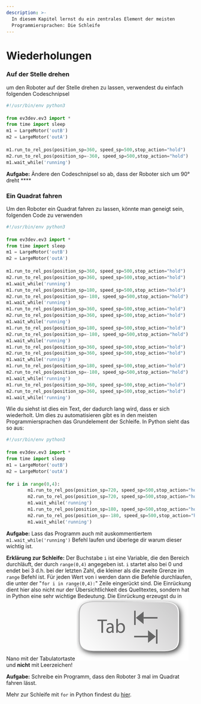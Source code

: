 ```yaml
---
description: >-
  In diesem Kapitel lernst du ein zentrales Element der meisten
  Programmiersprachen: Die Schleife
---
```


# Wiederholungen

### Auf der Stelle drehen

um den Roboter auf der Stelle drehen zu lassen, verwendest du einfach folgenden Codeschnipsel

```python
#!/usr/bin/env python3

from ev3dev.ev3 import *
from time import sleep
m1 = LargeMotor('outB')
m2 = LargeMotor('outA')

m1.run_to_rel_pos(position_sp=360, speed_sp=500,stop_action="hold")
m2.run_to_rel_pos(position_sp=-360, speed_sp=500,stop_action="hold")
m1.wait_while('running')

```

**Aufgabe:** Ändere den Codeschnipsel so ab, dass der Roboter sich um 90° dreht ****

### Ein Quadrat fahren

Um den Roboter ein Quadrat fahren zu lassen, könnte man geneigt sein, folgenden Code zu verwenden

```python
#!/usr/bin/env python3

from ev3dev.ev3 import *
from time import sleep
m1 = LargeMotor('outB')
m2 = LargeMotor('outA')

m1.run_to_rel_pos(position_sp=360, speed_sp=500,stop_action="hold")
m2.run_to_rel_pos(position_sp=360, speed_sp=500,stop_action="hold")
m1.wait_while('running')
m1.run_to_rel_pos(position_sp=180, speed_sp=500,stop_action="hold")
m2.run_to_rel_pos(position_sp=-180, speed_sp=500,stop_action="hold")
m1.wait_while('running')
m1.run_to_rel_pos(position_sp=360, speed_sp=500,stop_action="hold")
m2.run_to_rel_pos(position_sp=360, speed_sp=500,stop_action="hold")
m1.wait_while('running')
m1.run_to_rel_pos(position_sp=180, speed_sp=500,stop_action="hold")
m2.run_to_rel_pos(position_sp=-180, speed_sp=500,stop_action="hold")
m1.wait_while('running')
m1.run_to_rel_pos(position_sp=360, speed_sp=500,stop_action="hold")
m2.run_to_rel_pos(position_sp=360, speed_sp=500,stop_action="hold")
m1.wait_while('running')
m1.run_to_rel_pos(position_sp=180, speed_sp=500,stop_action="hold")
m2.run_to_rel_pos(position_sp=-180, speed_sp=500,stop_action="hold")
m1.wait_while('running')
m1.run_to_rel_pos(position_sp=360, speed_sp=500,stop_action="hold")
m2.run_to_rel_pos(position_sp=360, speed_sp=500,stop_action="hold")
m1.wait_while('running')
```

Wie du siehst ist dies ein Text, der dadurch lang wird, dass er sich wiederholt. Um dies zu automatisieren gibt es in den meisten Programmiersprachen das Grundelement der Schleife. In Python sieht das so aus:

```python
#!/usr/bin/env python3

from ev3dev.ev3 import *
from time import sleep
m1 = LargeMotor('outB')
m2 = LargeMotor('outA')

for i in range(0,4):
        m1.run_to_rel_pos(position_sp=720, speed_sp=500,stop_action="hold")
        m2.run_to_rel_pos(position_sp=720, speed_sp=500,stop_action="hold")
        m1.wait_while('running')
        m1.run_to_rel_pos(position_sp=180, speed_sp=500,stop_action="hold")
        m2.run_to_rel_pos(position_sp=-180, speed_sp=500,stop_action="hold")
        m1.wait_while('running')
```

**Aufgabe:** Lass das Programm auch mit auskommentiertem `m1.wait_while('running')` Befehl laufen und überlege dir warum dieser wichtig ist.

**Erklärung zur Schleife:**  Der Buchstabe `i` ist eine Variable, die den Bereich durchläuft, der durch `range(0,4)` angegeben ist. `i` startet also bei 0 und endet bei 3 d.h. bei der letzten Zahl, die kleiner als die zweite Grenze im `range` Befehl ist. Für jeden Wert von i werden dann die Befehle durchlaufen, die unter der  "`for i in range(0,4):`"  Zeile eingerückt sind. Die Einrückung dient hier also nicht nur der Übersichtlichkeit des Quelltextes, sondern hat in Python eine sehr wichtige Bedeutung. Die Einrückung erzeugst du in Nano mit der Tabulatortaste    ![](.gitbook/assets/onenote_einsteiger_tabelle_tabtaste.png)  und **nicht** mit Leerzeichen!

**Aufgabe:** Schreibe ein Programm, dass den Roboter 3 mal im Quadrat fahren lässt.

Mehr zur Schleife mit `for` in Python findest du [hier](https://www.python-kurs.eu/python3_for-schleife.php). 



